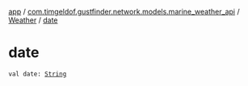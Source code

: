 [app](../../index.md) / [com.timgeldof.gustfinder.network.models.marine_weather_api](../index.md) / [Weather](index.md) / [date](./date.md)

# date

`val date: `[`String`](https://kotlinlang.org/api/latest/jvm/stdlib/kotlin/-string/index.html)